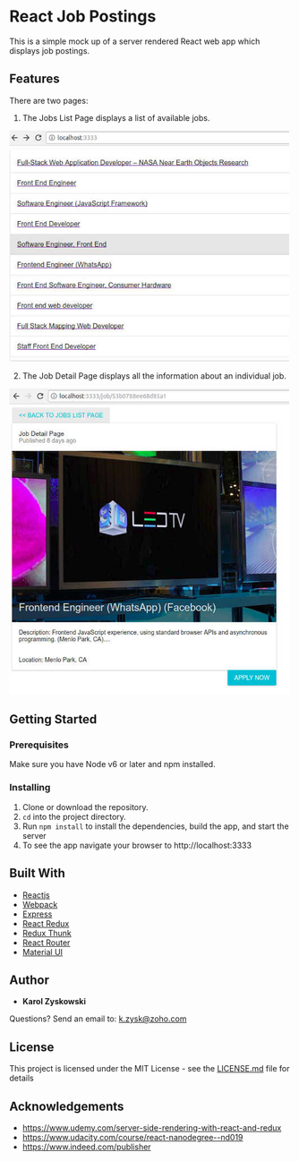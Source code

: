 # React Job Postings

This is a​ simple mock up ​of a server rendered React web app which displays job postings.

## Features

There are two pages:

1. The Jobs List Page displays a list of available jobs.

![Image of Jobs List Page](static/img/jobs-list-page.jpg)

2. The Job Detail Page displays all the information about an individual job.

![Image of Job Detail Page](static/img/job-detail-page.jpg)

## Getting Started

### Prerequisites

Make sure you have Node v6 or later and npm installed.

### Installing

1. Clone or download the repository.
2. `cd` into the project directory.
3. Run `npm install` to install the dependencies, build the app, and start the
	server
4. To see the app navigate your browser to http://localhost:3333

## Built With

* [Reactjs](https://reactjs.org/)
* [Webpack](https://webpack.js.org/)
* [Express](https://developer.android.com/studio/index.html)
* [React Redux](https://github.com/reactjs/react-redux)
* [Redux Thunk](https://github.com/gaearon/redux-thunk)
* [React Router](https://reacttraining.com/react-router/)
* [Material UI](https://expo.io/)

## Author

* **Karol Zyskowski**

Questions? Send an email to: k.zysk@zoho.com

## License

This project is licensed under the MIT License - see the
[LICENSE.md](LICENSE.md) file for details

## Acknowledgements

* https://www.udemy.com/server-side-rendering-with-react-and-redux
* https://www.udacity.com/course/react-nanodegree--nd019
* https://www.indeed.com/publisher
